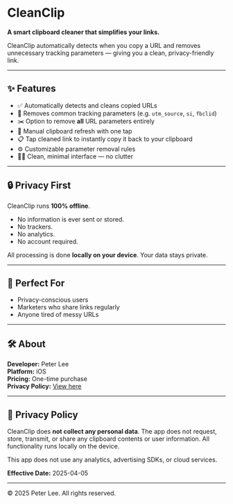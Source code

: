 # CleanClip

**A smart clipboard cleaner that simplifies your links.**

CleanClip automatically detects when you copy a URL and removes unnecessary tracking parameters — giving you a clean, privacy-friendly link.

---

## ✨ Features

- ✅ Automatically detects and cleans copied URLs  
- 🎯 Removes common tracking parameters (e.g. `utm_source`, `si`, `fbclid`)  
- ✂️ Option to remove **all** URL parameters entirely  
- 🔄 Manual clipboard refresh with one tap  
- 📋 Tap cleaned link to instantly copy it back to your clipboard  
- ⚙️ Customizable parameter removal rules  
- 🧘‍♂️ Clean, minimal interface — no clutter

---

## 🔒 Privacy First

CleanClip runs **100% offline**.  
- No information is ever sent or stored.  
- No trackers.  
- No analytics.  
- No account required.

All processing is done **locally on your device**. Your data stays private.

---

## 📱 Perfect For

- Privacy-conscious users  
- Marketers who share links regularly  
- Anyone tired of messy URLs

---

## 🛠 About

**Developer:** Peter Lee  
**Platform:** iOS  
**Pricing:** One-time purchase  
**Privacy Policy:** [View here](#privacy-policy)

---

## 📄 Privacy Policy

CleanClip does **not collect any personal data**. The app does not request, store, transmit, or share any clipboard contents or user information. All functionality runs locally on the device.

This app does not use any analytics, advertising SDKs, or cloud services.

**Effective Date:** 2025-04-05

---

© 2025 Peter Lee. All rights reserved.